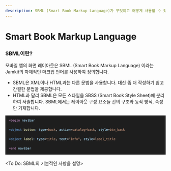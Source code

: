 ```yaml
---
description: SBML (Smart Book Markup Language)가 무엇이고 어떻게 사용할 수 있는지 알아봅니다.
---
```


# Smart Book Markup Language

### SBML이란?

모바일 앱의 화면 레이아웃은 SBML (Smart Book Markup Language) 이라는 Jamkit의 자체적인 마크업 언어를 사용하여 정의합니다.

* SBML은 XML이나 HTML과는 다른 문법을 사용합니다. 대신 좀 더 작성하기 쉽고 간결한 문법을 제공합니다.
* HTML과 달리 SBML은 모든 스타일을 SBSS (Smart Book Style Sheet)에 분리하여 서술합니다. SBML에서는 레이아웃 구성 요소들 간의 구조와 동작 방식, 속성만 기재합니다.

![SBML (Smart Book Markup Language) 예제](../.gitbook/assets/sbml.png)

\<To Do: SBML의 기본적인 사항을 설명>
